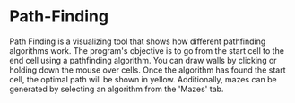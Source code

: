 # Path-Finding

Path Finding is a visualizing tool that shows how different pathfinding algorithms work. 
The program's objective is to go from the start cell to the end cell using a pathfinding algorithm. 
You can draw walls by clicking or holding down the mouse over cells. 
Once the algorithm has found the start cell, the optimal path will be shown in yellow. 
Additionally, mazes can be generated by selecting an algorithm from the 'Mazes' tab. 
